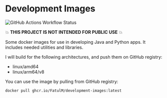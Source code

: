 # Development Images

![GitHub Actions Workflow Status](https://img.shields.io/github/actions/workflow/status/FatulM/development-images/.github%2Fworkflows%2Fdocker.yml)

:boom: **THIS PROJECT IS NOT INTENDED FOR PUBLIC USE** :boom:

Some docker images for use in developing Java and Python apps.
It includes needed utilities and libraries.

I will build for the following architectures, and push them on GitHub registry:
- linux/amd64
- linux/arm64/v8

You can use the image by pulling from GitHub registry:

```shell
docker pull ghcr.io/FatulM/development-images:latest
```
